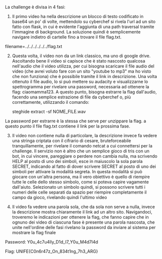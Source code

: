 La challenge è divisa in 4 fasi:

1. Il primo video ha nella descrizione un blocco di testo codificato in base64 un po' di volte,
mettendolo su cyberchef si rivela l'url ad un sito fatto con flask, in cui è evidente l'aggiunta di
una path traversal tramite l'immagine di background. La soluzione quindi è semplicemente
navigare indietro di cartelle fino a trovare il file flag.txt.

filename=../../../../../../flag.txt

2. Questa volta, il video non da un link classico, ma uno di google drive. Ascoltando bene il video si capisce che
è stato nascosto qualcosa nell'audio che il video utilizza, per cui bisogna scaricare il file audio del video (che avrei voluto fare
con un sito "youtube to mp3" ma ho visto che non funziona) che è possibile tramite il link in descrizione.
Una volta ottenuto il file audio, lo si può mettere su audacity e visualizzarne lo spettrogramma per rivelare
una password, necessaria ad ottenere la flag: ciaomamma123.
A questo punto, bisogna estrarre la flag dall'audio, facendo una semplice estrazione di file da cyberchef
o, più correttamente, utilizzando il comando:

    steghide extract -sf NOME_FILE.wav

La password per estrarre è la stessa che serve per unzippare la flag. a questo punto il file flag.txt
contiene il link per la prossima fase.

3. Il video non contiene nulla di particolare, la descrizione invece fa vedere una stringa criptata con il cifrario di cesare,
bruteforceabile tranquillamente, per rivelare il comando netcat a cui connettersi per la challenge.
Il servizio non è altro che un semplice gioco di tris con un bot, in cui vincere, pareggiare o perdere non cambia nulla,
ma scrivendo HELP al posto di uno dei simboli, esce in maiuscolo la sola parola SECRET, indicando al fatto
di dover scrivere SECRET al posto di uno dei simboli per attivare la modalità segreta.
In questa modalità si può giocare con un'altra persona, ma il vero obiettivo è quello di riempire tutte le
celle dello stesso simbolo, come si poteva capire vagamente dall'aiuto.
Selezionato un simbolo quindi, si possono scrivere tutti i numeri delle celle separati da spazio
per riempire completamente il campo da gioco, rivelando quindi l'ultimo video

4. Il video fa vedere una parola sola, che da sola non serve a nulla, invece la descrizione mostra chiaramente
il link ad un altro sito. Navigandoci, troveremo le indicazioni per ottenere la flag, che fanno capire
che in ognuno dei video di ciascuna fase è presente una parola nascosta, che unite nell'ordine delle fasi
rivelano la password da inviare al sistema per mostrare la flag finale 

Password: Y0u_4c7u4lly_D1d_I7_Y0u_M4d7l4d

Flag: UNIFE{C0n6r47z_On_834t1ng_7h3_ARG}
